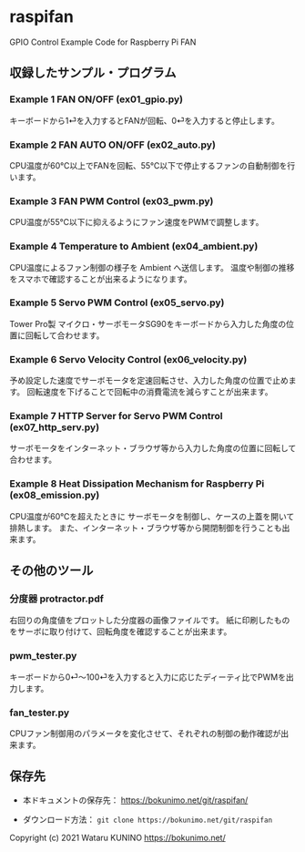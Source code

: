 # raspifan
GPIO Control Example Code for Raspberry Pi FAN

## 収録したサンプル・プログラム  

### Example 1 FAN ON/OFF (ex01_gpio.py)  
キーボードから1⏎を入力するとFANが回転、0⏎を入力すると停止します。  

### Example 2 FAN AUTO ON/OFF (ex02_auto.py)  
CPU温度が60℃以上でFANを回転、55℃以下で停止するファンの自動制御を行います。  

### Example 3 FAN PWM Control (ex03_pwm.py)  
CPU温度が55℃以下に抑えるようにファン速度をPWMで調整します。  

### Example 4 Temperature to Ambient  (ex04_ambient.py)  
CPU温度によるファン制御の様子を Ambient へ送信します。
温度や制御の推移をスマホで確認することが出来るようになります。  

### Example 5 Servo PWM Control (ex05_servo.py)  
Tower Pro製 マイクロ・サーボモータSG90をキーボードから入力した角度の位置に回転して合わせます。  

### Example 6 Servo Velocity Control (ex06_velocity.py)  
予め設定した速度でサーボモータを定速回転させ、入力した角度の位置で止めます。
回転速度を下げることで回転中の消費電流を減らすことが出来ます。  

### Example 7 HTTP Server for Servo PWM Control (ex07_http_serv.py)  
サーボモータをインターネット・ブラウザ等から入力した角度の位置に回転して合わせます。  

### Example 8 Heat Dissipation Mechanism for Raspberry Pi (ex08_emission.py)  
CPU温度が60℃を超えたときに サーボモータを制御し、ケースの上蓋を開いて排熱します。
また、インターネット・ブラウザ等から開閉制御を行うことも出来ます。  

## その他のツール  

### 分度器 protractor.pdf  
右回りの角度値をプロットした分度器の画像ファイルです。
紙に印刷したものをサーボに取り付けて、回転角度を確認することが出来ます。  

### pwm_tester.py  
キーボードから0⏎〜100⏎を入力すると入力に応じたディーティ比でPWMを出力します。  

### fan_tester.py  
CPUファン制御用のパラメータを変化させて、それぞれの制御の動作確認が出来ます。  

## 保存先

- 本ドキュメントの保存先：
	https://bokunimo.net/git/raspifan/  

- ダウンロード方法：
	`git clone https://bokunimo.net/git/raspifan`  

Copyright (c) 2021 Wataru KUNINO https://bokunimo.net/  

